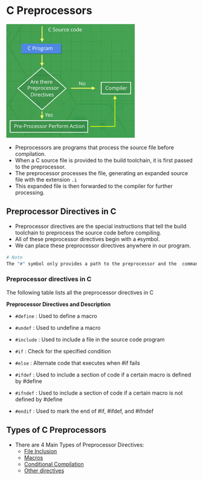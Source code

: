 # C Preprocessors
<img src="../utils/Preprocessor.png" height="300" width="340"> 

* Preprocessors are programs that process the source file before compilation.
* When a C source file is provided to the build toolchain, it is first passed to the preprocessor.
* The preprocessor processes the file, generating an expanded source file with the extension `.i`
* This expanded file is then forwarded to the compiler for further processing.

## Preprocessor Directives in C

* Preprocessor directives are the special instructions that tell the build toolchain to preprocess the source code before compiling.
* All of these preprocessor directives begin with a `#`symbol.
* We can place these preprocessor directives anywhere in our program.

```bash
# Note
The "#" symbol only provides a path to the preprocessor and the  command after "#" is processed by the preprocessor.
```

### **Preprocessor directives in C**

The following table lists all the preprocessor directives in C

**Preprocessor Directives and Description**

* `#define`        : Used to define a macro

* `#undef`         : Used to undefine a macro

* `#include`       : Used to include a file in the source code program

* `#if`            : Check for the specified condition

* `#else`          : Alternate code that executes when #if fails

* `#ifdef`         : Used to include a section of code if a certain macro is defined by #define

* `#ifndef`        : Used to include a section of code if a certain macro is not defined by #define

* `#endif`         : Used to mark the end of #if, #ifdef, and #ifndef

## **Types of C Preprocessors**
- There are 4 Main Types of Preprocessor Directives:  
  - [File Inclusion](../file%20inclusion.md)
  - [Macros](../macros.md)
  - [Conditional Compilation](https://www.geeksforgeeks.org/cc-preprocessors/?ref=lbp)
  - [Other directives](https://www.geeksforgeeks.org/cc-preprocessors/?ref=lbp)

